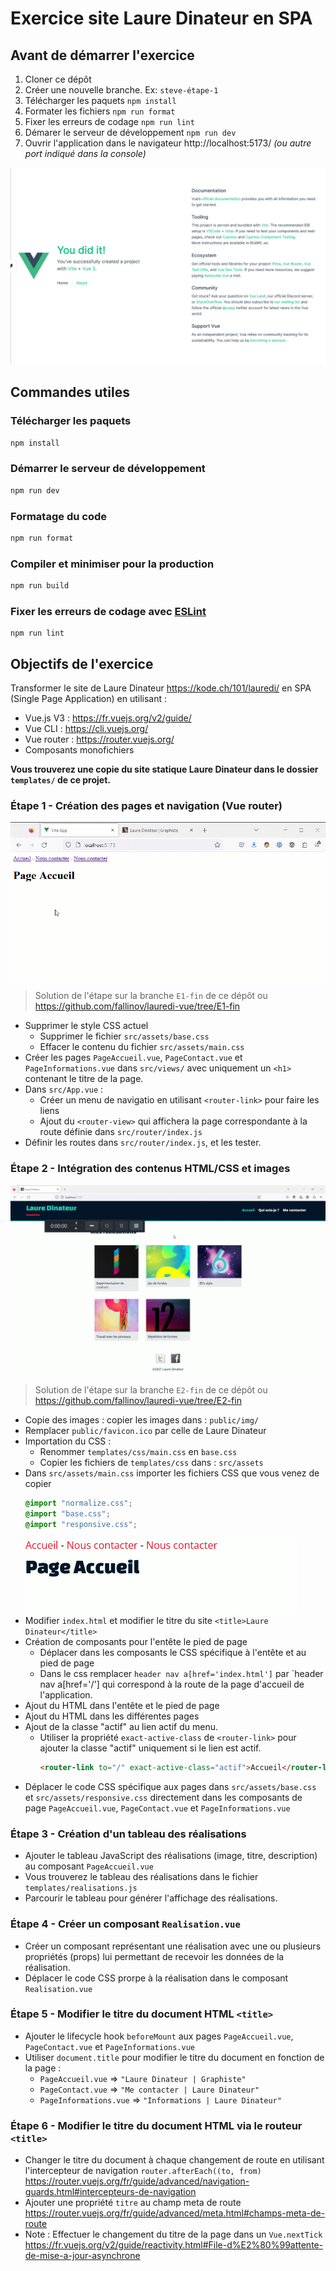 # Exercice site Laure Dinateur en SPA

## Avant de démarrer l'exercice

1. Cloner ce dépôt 
2. Créer une nouvelle branche. Ex: `steve-étape-1`
3. Télécharger les paquets `npm install`
4. Formater les fichiers `npm run format`
5. Fixer les erreurs de codage `npm run lint`
6. Démarer le serveur de développement `npm run dev`
7. Ouvrir l'application dans le navigateur
   http://localhost:5173/ _(ou autre port indiqué dans la console)_

![etape-0.png](_supports%2Fetape-0.png)

## Commandes utiles
### Télécharger les paquets
```sh
npm install
```

### Démarrer le serveur de développement
```sh
npm run dev
```

### Formatage du code
```sh
npm run format
```

### Compiler et minimiser pour la production
```sh
npm run build
```

### Fixer les erreurs de codage avec [ESLint](https://eslint.org/)
```
npm run lint
```

## Objectifs de l'exercice

Transformer le site de Laure Dinateur https://kode.ch/101/lauredi/ 
en SPA (Single Page Application) en utilisant :
* Vue.js V3 : https://fr.vuejs.org/v2/guide/
* Vue CLI : https://cli.vuejs.org/
* Vue router : https://router.vuejs.org/
* Composants monofichiers

**Vous trouverez une copie du site statique Laure Dinateur
dans le dossier `templates/` de ce projet.**

### Étape 1 - Création des pages et navigation (Vue router)
![etape-1.gif](_supports%2Fetape-1.gif)

> Solution de l'étape sur la branche `E1-fin` de ce dépôt
> ou https://github.com/fallinov/lauredi-vue/tree/E1-fin

* Supprimer le style CSS actuel
  * Supprimer le fichier `src/assets/base.css`
  * Effacer le contenu du fichier `src/assets/main.css`
* Créer les pages `PageAccueil.vue`, `PageContact.vue` et `PageInformations.vue`
  dans `src/views/` avec uniquement un `<h1>` contenant le titre de la page.
* Dans `src/App.vue` :
  * Créer un menu de navigatio en utilisant `<router-link>` pour faire les liens
  * Ajout du `<router-view>` qui affichera la page correspondante à la route définie dans `src/router/index.js`
* Définir les routes dans `src/router/index.js`, et les tester.

### Étape 2 - Intégration des contenus HTML/CSS et images
![etape-2-2.gif](_supports%2Fetape-2-2.gif)
> Solution de l'étape sur la branche `E2-fin` de ce dépôt
> ou https://github.com/fallinov/lauredi-vue/tree/E2-fin
>
* Copie des images : copier les images dans : `public/img/`
* Remplacer `public/favicon.ico` par celle de Laure Dinateur
* Importation du CSS :
  * Renommer `templates/css/main.css` en `base.css`
  * Copier les fichiers de `templates/css` dans : `src/assets`
* Dans `src/assets/main.css` importer les fichiers CSS que vous venez de copier
  ```css
  @import "normalize.css";
  @import "base.css";
  @import "responsive.css";
  ```
  ![etape-2-1.png](_supports%2Fetape-2-1.png)
* Modifier `index.html` et modifier le titre du site `<title>Laure Dinateur</title>`
* Création de composants pour l'entête le pied de page
  * Déplacer dans les composants le CSS spécifique à l'entête et au pied de page
  * Dans le css remplacer `header nav a[href='index.html']` par `header nav a[href='/'] qui correspond à la route
    de la page d'accueil de l'application.
* Ajout du HTML dans l'entête et le pied de page
* Ajout du HTML dans les différentes pages
* Ajout de la classe "actif" au lien actif du menu.
  * Utiliser la propriété `exact-active-class` de `<router-link>` pour ajouter la classe "actif" uniquement
    si le lien est actif.
    ```html
    <router-link to="/" exact-active-class="actif">Accueil</router-link>
    ```
* Déplacer le code CSS spécifique aux pages dans `src/assets/base.css` et `src/assets/responsive.css`
  directement dans les composants de page `PageAccueil.vue`, `PageContact.vue` et `PageInformations.vue`

### Étape 3 - Création d'un tableau des réalisations
* Ajouter le tableau JavaScript des réalisations (image, titre, description) au composant `PageAccueil.vue`
* Vous trouverez le tableau des réalisations dans le fichier `templates/realisations.js`
* Parcourir le tableau pour générer l'affichage des réalisations.

### Étape 4 - Créer un composant `Realisation.vue` 
* Créer un composant représentant une réalisation avec une ou plusieurs propriétés (props)
  lui permettant de recevoir les données de la réalisation.
* Déplacer le code CSS prorpe à la réalisation dans le composant `Realisation.vue`

### Étape 5 - Modifier le titre du document HTML `<title>` 
* Ajouter le lifecycle hook `beforeMount` aux pages `PageAccueil.vue`, `PageContact.vue` et `PageInformations.vue`
* Utiliser `document.title` pour modifier le titre du document en fonction de la page :
  * `PageAccueil.vue` => `"Laure Dinateur | Graphiste"`
  * `PageContact.vue` => `"Me contacter | Laure Dinateur"`
  * `PageInformations.vue` => `"Informations | Laure Dinateur"`

### Étape 6 - Modifier le titre du document HTML via le routeur `<title>`
* Changer le titre du document à chaque changement de route en utilisant
  l'intercepteur de navigation `router.afterEach((to, from)`
  https://router.vuejs.org/fr/guide/advanced/navigation-guards.html#intercepteurs-de-navigation
* Ajouter une propriété `titre` au champ meta de route
  https://router.vuejs.org/fr/guide/advanced/meta.html#champs-meta-de-route
* Note : Effectuer le changement du titre de la page dans un `Vue.nextTick`
  https://fr.vuejs.org/v2/guide/reactivity.html#File-d%E2%80%99attente-de-mise-a-jour-asynchrone

